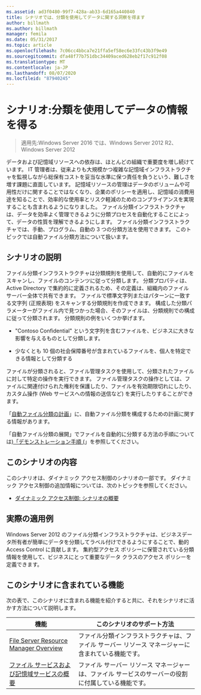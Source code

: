 ```yaml
---
ms.assetid: ad3f0480-99f7-428a-ab33-6d165a440840
title: シナリオでは、分類を使用してデータに関する洞察を得ます
author: billmath
ms.author: billmath
manager: femila
ms.date: 05/31/2017
ms.topic: article
ms.openlocfilehash: 7c06cc4bbca7e21ffa5ef58ec6e33fc43b3f9e49
ms.sourcegitcommit: dfa48f77b751dbc34409aced628eb2f17c912f08
ms.translationtype: MT
ms.contentlocale: ja-JP
ms.lasthandoff: 08/07/2020
ms.locfileid: "87940245"
---
```

# <a name="scenario-get-insight-into-your-data-by-using-classification"></a>シナリオ:分類を使用してデータの情報を得る

>適用先:Windows Server 2016 では、Windows Server 2012 R2、Windows Server 2012

データおよび記憶域リソースへの依存は、ほとんどの組織で重要度を増し続けています。 IT 管理者は、従来よりも大規模かつ複雑な記憶域インフラストラクチャを監視しながら総保有コストを妥当な水準に保つ責任を負うという、難しさを増す課題に直面しています。 記憶域リソースの管理はデータのボリュームや可用性だけに関することではなくなり、企業のポリシーを適用し、記憶域の消費用途を知ることで、効率的な使用率とリスク軽減のためのコンプライアンスを実現することも含まれるようになりました。 ファイル分類インフラストラクチャは、データを効率よく管理できるように分類プロセスを自動化することによって、データの性質を理解できるようにします。 ファイル分類インフラストラクチャでは、手動、プログラム、自動の 3 つの分類方法を使用できます。 このトピックでは自動ファイル分類方法について扱います。

## <a name="scenario-description"></a><a name="BKMK_OVER"></a>シナリオの説明
ファイル分類インフラストラクチャは分類規則を使用して、自動的にファイルをスキャンし、ファイルのコンテンツに従って分類します。 分類プロパティは、Active Directory で集約的に定義されるため、その定義は、組織内のファイル サーバー全体で共有できます。 ファイルで標準文字列またはパターンに一致する文字列 (正規表現) をスキャンする分類規則を作成できます。 構成した分類パラメーターがファイル内で見つかった場合、そのファイルは、分類規則での構成に従って分類されます。 分類規則の例をいくつか挙げます。

-   "Contoso Confidential" という文字列を含むファイルを、ビジネスに大きな影響を与えるものとして分類します。

-   少なくとも 10 個の社会保障番号が含まれているファイルを、個人を特定できる情報として分類する

ファイルが分類されると、ファイル管理タスクを使用して、分類されたファイルに対して特定の操作を実行できます。 ファイル管理タスクの操作としては、ファイルに関連付けられた権利を保護したり、ファイルを有効期限切れにしたり、カスタム操作 (Web サービスへの情報の送信など) を実行したりすることができます。

「[自動ファイル分類の計画](assetId:///e3c3bb4b-3034-42b7-b391-8ef5f5851955)」に、自動ファイル分類を構成するための計画に関する情報があります。

「自動ファイル分類の展開」でファイルを自動的に分類する方法の手順については[&#41;「デモンストレーション手順 &#40;](Deploy-Automatic-File-Classification--Demonstration-Steps-.md)」を参照してください。

## <a name="in-this-scenario"></a>このシナリオの内容
このシナリオは、ダイナミック アクセス制御のシナリオの一部です。 ダイナミック アクセス制御の追加情報については、次のトピックを参照してください。

-   [ダイナミック アクセス制御: シナリオの概要](Dynamic-Access-Control--Scenario-Overview.md)

## <a name="practical-applications"></a><a name="BKMK_APP"></a>実際の適用例
Windows Server 2012 のファイル分類インフラストラクチャは、ビジネスデータ所有者が簡単にデータを分類してラベル付けできるようにすることで、動的 Access Control に貢献します。 集約型アクセス ポリシーに保管されている分類情報を使用して、ビジネスにとって重要なデータ クラスのアクセス ポリシーを定義できます。

## <a name="features-included-in-this-scenario"></a><a name="BKMK_NEW"></a>このシナリオに含まれている機能
次の表で、このシナリオに含まれる機能を紹介すると共に、それをシナリオに活かす方法について説明します。

|機能|このシナリオのサポート方法|
|-----------|---------------------------------|
|[File Server Resource Manager Overview](/previous-versions/windows/it-pro/windows-server-2012-R2-and-2012/hh831701(v=ws.11))|ファイル分類インフラストラクチャは、ファイル サーバー リソース マネージャーに含まれている機能です。|
|[ファイル サービスおよび記憶域サービスの概要](/previous-versions/windows/it-pro/windows-server-2012-R2-and-2012/hh831487(v=ws.11))|ファイル サーバー リソース マネージャーは、ファイル サービスのサーバーの役割に付属している機能です。|

